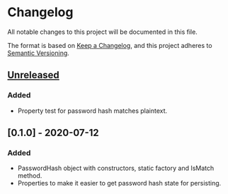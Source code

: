 # Changelog

All notable changes to this project will be documented in this file.

The format is based on [Keep a Changelog](https://keepachangelog.com/en/1.0.0/),
and this project adheres to [Semantic Versioning](https://semver.org/spec/v2.0.0.html).

## [Unreleased]

### Added

- Property test for password hash matches plaintext.

## [0.1.0] - 2020-07-12

### Added

- PasswordHash object with constructors, static factory and IsMatch method.
- Properties to make it easier to get password hash state for persisting.

[Unreleased]: https://github.com/GraanJonlo/PasswordHash/compare/v0.1.0...HEAD
[0.0.1]: https://github.com/GraanJonlo/PasswordHash/releases/tag/v0.1.0
